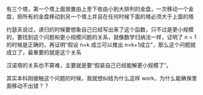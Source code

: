 有三个塔，第一个塔上面放置由上至下依由小到大排列的金盘，一次移动一个金盘，把所有的金盘移动到另一个塔上并且在任何时候下面的塔必须大于上面的塔

约瑟夫说过，递归的时候要想象自己已经写出来了这个函数，只不过是更小规模的，要找到这个问题和更小规模问题的关系，就像数学归纳法一样，证明了 n = 1的时候是正确的，再证明“假设 n=k 成立可以推出 n=k+1成立”，那么这个问题就成立了，最重要的就是这个关系

汉诺塔的关系也不算难，主要就是要“假装自己已经能解更小规模了”。

其实本科刚接触这个问题的时候，我就想纠结为什么这样 work，为什么能确保里面移动不出错？？